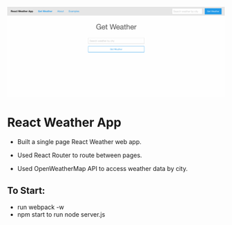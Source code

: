 ![Alt text](./screenshots/ReactWeather.png)

# React Weather App

- Built a single page React Weather web app.

- Used React Router to route between pages.

- Used OpenWeatherMap API to access weather data by city.

## To Start:

- run webpack -w
- npm start to run node server.js
